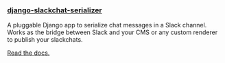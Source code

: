 ### [django-slackchat-serializer](https://github.com/The-Politico/django-slackchat-serializer)

A pluggable Django app to serialize chat messages in a Slack channel. Works as the bridge between Slack and your CMS or any custom renderer to publish your slackchats.

[Read the docs.](http://django-slackchat-serializer.readthedocs.io/en/latest/index.html)
